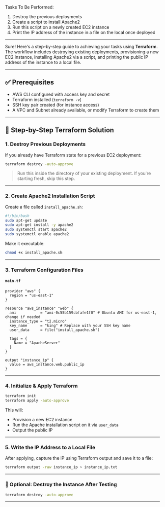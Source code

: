  Tasks To Be Performed:
 1. Destroy the previous deployments
 2. Create a script to install Apache2
 3. Run this script on a newly created EC2 instance
 4. Print the IP address of the instance in a file on the local once deployed

---
Sure! Here's a step-by-step guide to achieving your tasks using **Terraform**. The workflow includes destroying existing deployments, provisioning a new EC2 instance, installing Apache2 via a script, and printing the public IP address of the instance to a local file.

---

## ✅ Prerequisites
- AWS CLI configured with access key and secret
- Terraform installed (`terraform -v`)
- SSH key pair created (for instance access)
- A VPC and Subnet already available, or modify Terraform to create them

---

## 🔧 Step-by-Step Terraform Solution

### 1. **Destroy Previous Deployments**
If you already have Terraform state for a previous EC2 deployment:
```bash
terraform destroy -auto-approve
```

> Run this inside the directory of your existing deployment. If you're starting fresh, skip this step.

---

### 2. **Create Apache2 Installation Script**
Create a file called `install_apache.sh`:

```bash
#!/bin/bash
sudo apt-get update
sudo apt-get install -y apache2
sudo systemctl start apache2
sudo systemctl enable apache2
```

Make it executable:
```bash
chmod +x install_apache.sh
```

---

### 3. **Terraform Configuration Files**

#### `main.tf`
```hcl
provider "aws" {
  region = "us-east-1"
}

resource "aws_instance" "web" {
  ami           = "ami-0c55b159cbfafe1f0" # Ubuntu AMI for us-east-1, change if needed
  instance_type = "t2.micro"
  key_name      = "king" # Replace with your SSH key name
  user_data     = file("install_apache.sh")

  tags = {
    Name = "ApacheServer"
  }
}

output "instance_ip" {
  value = aws_instance.web.public_ip
}
```

---

### 4. **Initialize & Apply Terraform**

```bash
terraform init
terraform apply -auto-approve
```

This will:
- Provision a new EC2 instance
- Run the Apache installation script on it via `user_data`
- Output the public IP

---

### 5. **Write the IP Address to a Local File**

After applying, capture the IP using Terraform output and save it to a file:

```bash
terraform output -raw instance_ip > instance_ip.txt
```

---

### 🧹 Optional: Destroy the Instance After Testing

```bash
terraform destroy -auto-approve
```

---
